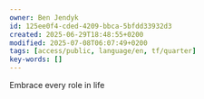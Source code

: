 ```yaml
---
owner: Ben Jendyk
id: 125ee0f4-cded-4209-bbca-5bfdd33932d3
created: 2025-06-29T18:48:55+0200
modified: 2025-07-08T06:07:49+0200
tags: [access/public, language/en, tf/quarter]
key-words: []
---
```


Embrace every role in life 